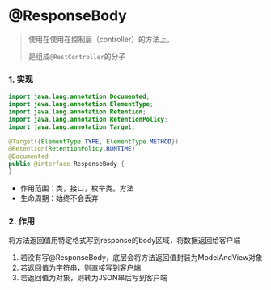 # @ResponseBody

> 使用在使用在控制层（controller）的方法上。
>
> 是组成`@RestController`的分子

### 1. 实现

```java
import java.lang.annotation.Documented;
import java.lang.annotation.ElementType;
import java.lang.annotation.Retention;
import java.lang.annotation.RetentionPolicy;
import java.lang.annotation.Target;

@Target({ElementType.TYPE, ElementType.METHOD})
@Retention(RetentionPolicy.RUNTIME)
@Documented
public @interface ResponseBody {
}
```

- 作用范围：类，接口，枚举类。方法
- 生命周期：始终不会丢弃

### 2. **作用**

将方法返回值用特定格式写到response的body区域，将数据返回给客户端

1. 若没有写@ResponseBody，底层会将方法返回值封装为ModelAndView对象
2. 若返回值为字符串，则直接写到客户端
3. 若返回值为对象，则转为JSON串后写到客户端

